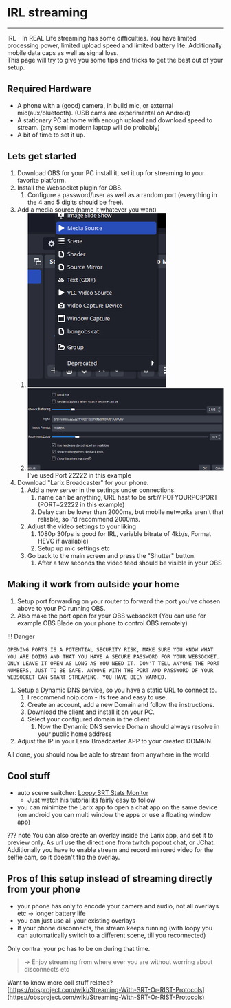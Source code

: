 # IRL streaming

---

IRL - In REAL Life streaming has some difficulties. You have limited processing power, limited upload speed and limited battery life. Additionally mobile data caps as well as signal loss.  
This page will try to give you some tips and tricks to get the best out of your setup.

## Required Hardware

- A phone with a (good) camera, in build mic, or external mic(aux/bluetooth). (USB cams are experimental on Android)
- A stationary PC at home with enough upload and download speed to stream. (any semi modern laptop will do probably)
- A bit of time to set it up.

## Lets get started

1. Download OBS for your PC install it, set it up for streaming to your favorite platform.
2. Install the Websocket plugin for OBS.
   1. Configure a password/user as well as a random port (everything in the 4 and 5 digits should be free).
3. Add a media source (name it whatever you want)
   1. ![img](img/ms1.png)
   2. ![img](img/ms3.png)
      I've used Port 22222 in this example
4. Download "Larix Broadcaster" for your phone.
   1. Add a new server in the settings under connections.
      1. name can be anything, URL hast to be srt://IPOFYOURPC:PORT (PORT=22222 in this example)
      2. Delay can be lower than 2000ms, but mobile networks aren't that reliable, so I'd recommend 2000ms.
   2. Adjust the video settings to your liking
      1. 1080p 30fps is good for IRL, variable bitrate of 4kb/s, Format HEVC if available)
      2. Setup up mic settings etc
   3. Go back to the main screen and press the "Shutter" button.
      1. After a few seconds the video feed should be visible in your OBS

## Making it work from outside your home

1. Setup port forwarding on your router to forward the port you've chosen above to your PC running OBS.
2. Also make the port open for your OBS websocket (You can use for example OBS Blade on your phone to control OBS remotely)

!!! Danger

    OPENING PORTS IS A POTENTIAL SECURITY RISK, MAKE SURE YOU KNOW WHAT YOU ARE DOING AND THAT YOU HAVE A SECURE PASSWORD FOR YOUR WEBSOCKET. ONLY LEAVE IT OPEN AS LONG AS YOU NEED IT. DON'T TELL ANYONE THE PORT NUMBERS, JUST TO BE SAFE. ANYONE WITH THE PORT AND PASSWORD OF YOUR WEBSOCKET CAN START STREAMING. YOU HAVE BEEN WARNED.

1. Setup a Dynamic DNS service, so you have a static URL to connect to.
   1. I recommend noip.com - its free and easy to use.
   2. Create an account, add a new Domain and follow the instructions.
   3. Download the client and install it on your PC.
   4. Select your configured domain in the client
      1. Now the Dynamic DNS service Domain should always resolve in your public home address
2. Adjust the IP in your Larix Broadcaster APP to your created DOMAIN.

All done, you should now be able to stream from anywhere in the world.

## Cool stuff

- auto scene switcher: [Loopy SRT Stats Monitor](https://github.com/loopy750/SRT-Stats-Monitor)
  - Just watch his tutorial its fairly easy to follow
- you can minimize the Larix app to open a chat app on the same device (on android you can multi window the apps or use a floating window app)

??? note
    You can also create an overlay inside the Larix app, and set it to preview only. As url use the direct one from twitch popout chat, or JChat. Additionally you have to enable stream and record mirrored video for the selfie cam, so it doesn't flip the overlay.


## Pros of this setup instead of streaming directly from your phone

- your phone has only to encode your camera and audio, not all overlays etc -> longer battery life
- you can just use all your existing overlays
- If your phone disconnects, the stream keeps running (with loopy you can automatically switch to a different scene, till you reconnected)

Only contra: your pc has to be on during that time.

> -> Enjoy streaming from where ever you are without worring about disconnects etc

Want to know more coll stuff related? [https://obsproject.com/wiki/Streaming-With-SRT-Or-RIST-Protocols](https://obsproject.com/wiki/Streaming-With-SRT-Or-RIST-Protocols)
